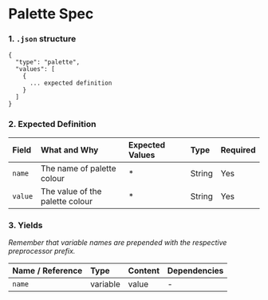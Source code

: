 # Palette Spec

### 1. `.json` structure

```
{
  "type": "palette",
  "values": [
    {
      ... expected definition
    }
  ]
}
```

### 2. Expected Definition

| Field | What and Why | Expected Values | Type | Required |
| :- | :- | :- | :- | :- |
|`name`|The name of palette colour|*|String|Yes|
|`value`|The value of the palette colour|*|String|Yes|

### 3. Yields

*Remember that variable names are prepended with the respective preprocessor prefix.*

|Name / Reference|Type|Content|Dependencies|
|:-|:-|:-|:-|
|`name`|variable|value|-|
